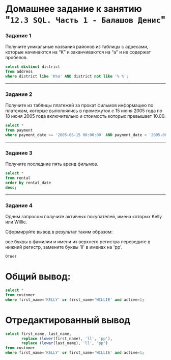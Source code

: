 # Домашнее задание к занятию "`12.3 SQL. Часть 1 - Балашов Денис`"
   
### Задание 1
Получите уникальные названия районов из таблицы с адресами, которые начинаются на “K” и заканчиваются на “a” и не содержат пробелов.

```sql
select distinct district
from address
where district like 'K%a' AND district not like '% %';
```

---

### Задание 2
Получите из таблицы платежей за прокат фильмов информацию по платежам, которые выполнялись в промежуток с 15 июня 2005 года по 18 июня 2005 года включительно и стоимость которых превышает 10.00.

```sql
select * 
from payment
where payment_date >= '2005-06-15 00:00:00' AND payment_date < '2005-06-19 00:00:00' AND amount > 10;
```

---
### Задание 3
Получите последние пять аренд фильмов.

```sql
select *
from rental
order by rental_date
desc;
```



---
### Задание 4
Одним запросом получите активных покупателей, имена которых Kelly или Willie.

Сформируйте вывод в результат таким образом:

все буквы в фамилии и имени из верхнего регистра переведите в нижний регистр,
замените буквы 'll' в именах на 'pp'.

`Ответ`

# Общий вывод:

```sql
select * 
from customer 
where first_name='KELLY' or first_name='WILLIE' and active=1;
```

# Отредактированный вывод 
```sql
select first_name, last_name,
	   replace (lower(first_name), 'll', 'pp'),
       replace (lower(last_name), 'll', 'pp') 
from customer 
where first_name='KELLY' or first_name='WILLIE' and active=1;
```
